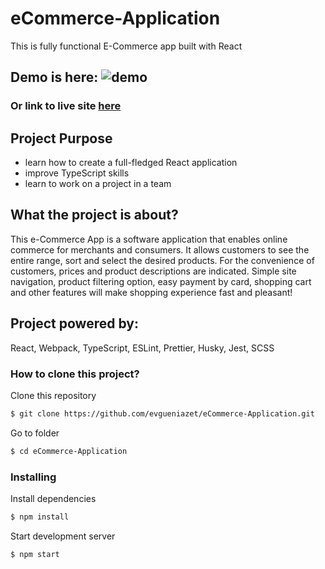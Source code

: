 # eCommerce-Application

This is fully functional E-Commerce app built with React

## Demo is here: ![demo]()

### Or link to live site [here]()

## Project Purpose

- learn how to create a full-fledged React application
- improve TypeScript skills
- learn to work on a project in a team

## What the project is about?

This e-Commerce App is a software application that enables online commerce for merchants and consumers.
It allows customers to see the entire range, sort and select the desired products. For the convenience of customers, prices and product descriptions are indicated. Simple site navigation, product filtering option, easy payment by card, shopping cart and other features will make shopping experience fast and pleasant!

## Project powered by:

React, Webpack, TypeScript, ESLint, Prettier, Husky, Jest, SCSS

### How to clone this project?

Clone this repository

```sh
$ git clone https://github.com/evgueniazet/eCommerce-Application.git
```

Go to folder

```sh
$ cd eCommerce-Application
```

### Installing

Install dependencies

```sh
$ npm install
```

Start development server

```sh
$ npm start
```
